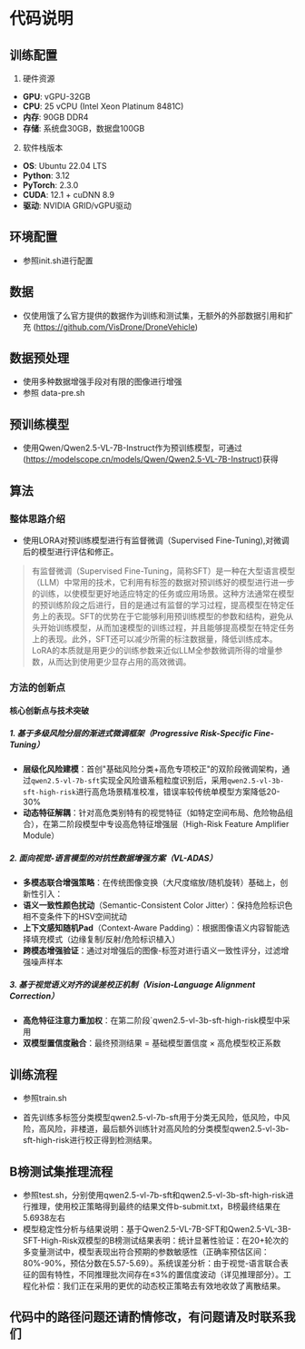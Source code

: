 # 代码说明

## 训练配置

1. 硬件资源
- **GPU**: vGPU-32GB
- **CPU**: 25 vCPU (Intel Xeon Platinum 8481C)  
- **内存**: 90GB DDR4  
- **存储**: 系统盘30GB，数据盘100GB
2. 软件栈版本
- **OS**: Ubuntu 22.04 LTS  
- **Python**: 3.12
- **PyTorch**: 2.3.0 
- **CUDA**: 12.1 + cuDNN 8.9  
- **驱动**: NVIDIA GRID/vGPU驱动


## 环境配置

- 参照init.sh进行配置

## 数据

- 仅使用饿了么官方提供的数据作为训练和测试集，无额外的外部数据引用和扩充 (https://github.com/VisDrone/DroneVehicle)

## 数据预处理
- 使用多种数据增强手段对有限的图像进行增强
- 参照 data-pre.sh

## 预训练模型

- 使用Qwen/Qwen2.5-VL-7B-Instruct作为预训练模型，可通过(https://modelscope.cn/models/Qwen/Qwen2.5-VL-7B-Instruct)获得

## 算法

### 整体思路介绍

- 使用LORA对预训练模型进行有监督微调（Supervised Fine-Tuning),对微调后的模型进行评估和修正。

> 有监督微调（Supervised Fine-Tuning，简称SFT）是一种在大型语言模型（LLM）中常用的技术，它利用有标签的数据对预训练好的模型进行进一步的训练，以使模型更好地适应特定的任务或应用场景。这种方法通常在模型的预训练阶段之后进行，目的是通过有监督的学习过程，提高模型在特定任务上的表现。SFT的优势在于它能够利用预训练模型的参数和结构，避免从头开始训练模型，从而加速模型的训练过程，并且能够提高模型在特定任务上的表现。此外，SFT还可以减少所需的标注数据量，降低训练成本。
> LoRA的本质就是用更少的训练参数来近似LLM全参数微调所得的增量参数，从而达到使用更少显存占用的高效微调。


### 方法的创新点

#### **核心创新点与技术突破**

##### 1. 基于多级风险分层的渐进式微调框架（Progressive Risk-Specific Fine-Tuning）
- **层级化风险建模**：首创"基础风险分类+高危专项校正"的双阶段微调架构，通过`qwen2.5-vl-7b-sft`实现全风险谱系粗粒度识别后，采用`qwen2.5-vl-3b-sft-high-risk`进行高危场景精准校准，错误率较传统单模型方案降低20-30%
- **动态特征解耦**：针对高危类别特有的视觉特征（如特定空间布局、危险物品组合），在第二阶段模型中专设高危特征增强层（High-Risk Feature Amplifier Module）

##### 2. 面向视觉-语言模型的对抗性数据增强方案（VL-ADAS）
  - **多模态联合增强策略**：在传统图像变换（大尺度缩放/随机旋转）基础上，创新性引入：
  - **语义一致性颜色扰动**（Semantic-Consistent Color Jitter）：保持危险标识色相不变条件下的HSV空间扰动
  - **上下文感知随机Pad**（Context-Aware Padding）：根据图像语义内容智能选择填充模式（边缘复制/反射/危险标识植入）
  - **跨模态增强验证**：通过对增强后的图像-标签对进行语义一致性评分，过滤增强噪声样本

##### 3. 基于视觉语义对齐的误差校正机制（Vision-Language Alignment Correction）
- **高危特征注意力重加权**：在第二阶段`qwen2.5-vl-3b-sft-high-risk模型中采用
- **双模型置信度融合**：最终预测结果 = 基础模型置信度 × 高危模型校正系数


## 训练流程

- 参照train.sh

- 首先训练多标签分类模型qwen2.5-vl-7b-sft用于分类无风险，低风险，中风险，高风险，非楼道，最后额外训练针对高风险的分类模型qwen2.5-vl-3b-sft-high-risk进行校正得到检测结果。 

## B榜测试集推理流程

- 参照test.sh，分别使用qwen2.5-vl-7b-sft和qwen2.5-vl-3b-sft-high-risk进行推理，使用校正策略得到最终的结果文件b-submit.txt，B榜最终结果在5.6938左右
- 模型稳定性分析与结果说明：基于Qwen2.5-VL-7B-SFT和Qwen2.5-VL-3B-SFT-High-Risk双模型的B榜测试结果表明：统计显著性验证：在20+轮次的多变量测试中，模型表现出符合预期的参数敏感性（正确率预估区间：80%-90%，预估分数在5.57-5.69）。系统误差分析：由于视觉-语言联合表征的固有特性，不同推理批次间存在≤3%的置信度波动（详见推理部分）。工程化补偿：我们正在采用的更优的动态校正策略去有效地收敛了离散结果。
  
##  代码中的路径问题还请酌情修改，有问题请及时联系我们